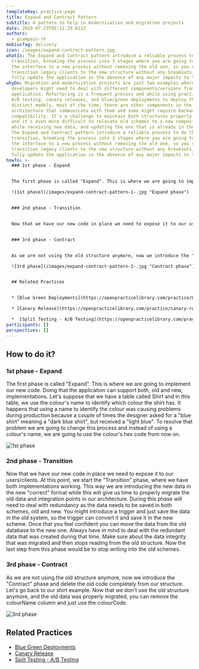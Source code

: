 ```yaml
---
templateKey: practice-page
title: Expand and Contract Pattern
subtitle: A pattern to help in modernisation and migration projects.
date: 2020-07-23T05:12:29.611Z
authors:
  - gsampaio-rh
mobiusTag: delivery
icon: /images/expand-contract-pattern.jpg
whatIs: The Expand and Contract pattern introduce a reliable process to do this
  transition, breaking the process into 3 stages where you are going to extend
  the interface to a new process without removing the old one, so you can
  transition legacy clients to the new structure without any breakouts, and then
  fully update the application in the absence of any major impacts to the users.
whyDo: Migration and modernization projects are just two examples where
  developers might need to deal with different components/versions from the same
  application. Refactoring is a frequent process and while using practices like
  A/B testing, canary releases, and blue/green deployments to deploy these
  distinct models, most of the time, there are other components in the
  architecture that communicate with them and some might require backward
  compatibility. It's a challenge to maintain both structures properly working
  and it's even more difficult to relocate old schemes to a new composition
  while receiving new data, and updating the one that is already in the system.
  The Expand and Contract pattern introduce a reliable process to do this
  transition, breaking the process into 3 stages where you are going to extend
  the interface to a new process without removing the old one, so you can
  transition legacy clients to the new structure without any breakouts, and then
  fully update the application in the absence of any major impacts to the users.
howTo: >-
  ### 1st phase - Expand


  The first phase is called "Expand". This is where we are going to implement our new code. Doing that the application can support both, old and new, implementations. Let's suppose that we have a table called Shirt and in this table, we use the colour's name to identify which colour the shirt has. It happens that using a name to identify the colour was causing problems during production because a couple of times the designer asked for a "blue shirt" meaning a "dark blue shirt", but received a "light blue". To resolve that problem we are going to change this process and instead of using a colour's name, we are going to use the colour's hex code from now on.

  ![1st phase](/images/expand-contract-pattern-1-.jpg "Expand phase")


  ### 2nd phase - Transition


  Now that we have our new code in place we need to expose it to our users/clients. At this point, we start the "Transition" phase, where we have both implementations working. This way we are introducing the new data in the new "correct" format while this will give us time to properly migrate the old data and integration points in our architecture. During this phase will need to deal with redundancy as the data needs to be saved in both schemes, old and new. You might introduce a trigger and just save the data in the old system, so the trigger can convert it and save it in the new scheme. Once that you feel confident you can move the data from the old database to the new one. Always have in mind to deal with the redundant data that was created during that time. Make sure about the data integrity that was migrated and then stops reading from the old structure. Now the last step from this phase would be to stop writing into the old schemes.


  ### 3rd phase - Contract


  As we are not using the old structure anymore, now we introduce the "Contract" phase and delete the old code completely from our structure. Let's go back to our shirt example. Now that we don't use the old structure anymore, and the old data was properly migrated, you can remove the colourName column and just use the colourCode.

  ![3rd phase](/images/expand-contract-pattern-2-.jpg "Contract phase")


  ## Related Practices


  * [Blue Green Deployments](https://openpracticelibrary.com/practice/blue-green-deployments/) 

  * [Canary Release](https://openpracticelibrary.com/practice/canary-release/)

  *  [Split Testing - A/B Testing](https://openpracticelibrary.com/practice/split-testing-a-b-testing/)
participants: []
perspectives: []
---
```

## How to do it?

### 1st phase - Expand 

The first phase is called "Expand". This is where we are going to implement our new code. Doing that the application can support both, old and new, implementations. Let's suppose that we have a table called Shirt and in this table, we use the colour's name to identify which colour the shirt has. It happens that using a name to identify the colour was causing problems during production because a couple of times the designer asked for a "blue shirt" meaning a "dark blue shirt", but received a "light blue". To resolve that problem we are going to change this process and instead of using a colour's name, we are going to use the colour's hex code from now on.

![1st phase](/images/expand-contract-pattern-1-.jpg "Expand phase")

### 2nd phase - Transition 

Now that we have our new code in place we need to expose it to our users/clients. At this point, we start the "Transition" phase, where we have both implementations working. This way we are introducing the new data in the new "correct" format while this will give us time to properly migrate the old data and integration points in our architecture. During this phase will need to deal with redundancy as the data needs to be saved in both schemes, old and new. You might introduce a trigger and just save the data in the old system, so the trigger can convert it and save it in the new scheme. Once that you feel confident you can move the data from the old database to the new one. Always have in mind to deal with the redundant data that was created during that time. Make sure about the data integrity that was migrated and then stops reading from the old structure. Now the last step from this phase would be to stop writing into the old schemes.

### 3rd phase - Contract 

As we are not using the old structure anymore, now we introduce the "Contract" phase and delete the old code completely from our structure. Let's go back to our shirt example. Now that we don't use the old structure anymore, and the old data was properly migrated, you can remove the colourName column and just use the colourCode.

![3rd phase](/images/expand-contract-pattern-2-.jpg "Contract phase")

## Related Practices



* [Blue Green Deployments](https://openpracticelibrary.com/practice/blue-green-deployments/)
* [Canary Release](https://openpracticelibrary.com/practice/canary-release/)
* [Split Testing - A/B Testing](https://openpracticelibrary.com/practice/split-testing-a-b-testing/)